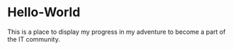 # Hello-World
This is a place to display my progress in my adventure to become a part of the IT community.
